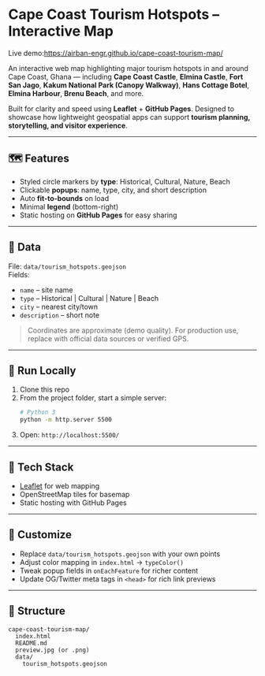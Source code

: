 # Cape Coast Tourism Hotspots – Interactive Map

Live demo:https://airban-engr.github.io/cape-coast-tourism-map/

An interactive web map highlighting major tourism hotspots in and around Cape Coast, Ghana — including **Cape Coast Castle**, **Elmina Castle**, **Fort San Jago**, **Kakum National Park (Canopy Walkway)**, **Hans Cottage Botel**, **Elmina Harbour**, **Brenu Beach**, and more.

Built for clarity and speed using **Leaflet** + **GitHub Pages**. Designed to showcase how lightweight geospatial apps can support **tourism planning, storytelling, and visitor experience**.

---

## 🗺️ Features
- Styled circle markers by **type**: Historical, Cultural, Nature, Beach
- Clickable **popups**: name, type, city, and short description
- Auto **fit-to-bounds** on load
- Minimal **legend** (bottom-right)
- Static hosting on **GitHub Pages** for easy sharing

---

## 📁 Data
File: `data/tourism_hotspots.geojson`  
Fields:
- `name` – site name
- `type` – Historical | Cultural | Nature | Beach
- `city` – nearest city/town
- `description` – short note

> Coordinates are approximate (demo quality). For production use, replace with official data sources or verified GPS.

---

## 🚀 Run Locally
1. Clone this repo
2. From the project folder, start a simple server:
   ```bash
   # Python 3
   python -m http.server 5500
   ```
3. Open: `http://localhost:5500/`

---

## 🧩 Tech Stack
- [Leaflet](https://leafletjs.com/) for web mapping
- OpenStreetMap tiles for basemap
- Static hosting with GitHub Pages

---

## 🧭 Customize
- Replace `data/tourism_hotspots.geojson` with your own points
- Adjust color mapping in `index.html` → `typeColor()`
- Tweak popup fields in `onEachFeature` for richer content
- Update OG/Twitter meta tags in `<head>` for rich link previews

---

## 📂 Structure
```
cape-coast-tourism-map/
  index.html
  README.md
  preview.jpg (or .png)
  data/
    tourism_hotspots.geojson
```

